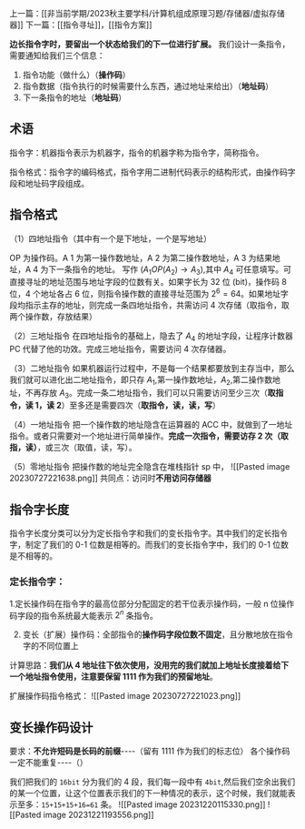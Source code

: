 上一篇：[[非当前学期/2023秋主要学科/计算机组成原理习题/存储器/虚拟存储器]]
下一篇：[[指令寻址]]，[[指令方案]]


**边长指令字时，要留出一个状态给我们的下一位进行扩展。**
我们设计一条指令，需要通知给我们三个信息：
1. 指令功能（做什么）（**操作码**）
2. 指令数据（指令执行的时候需要什么东西，通过地址来给出）（**地址码**）
3. 下一条指令的地址（**地址码**）

## 术语
指令字：机器指令表示为机器字，指令的机器字称为指令字，简称指令。

指令格式：指令字的编码格式，指令字用二进制代码表示的结构形式，由操作码字段和地址码字段组成。
## 指令格式
（1）四地址指令（其中有一个是下地址，一个是写地址）
 
 OP 为操作码。A 1 为第一操作数地址，A 2 为第二操作数地址，A 3 为结果地址，A 4 为下一条指令的地址。
 写作 $(A_{1}OP(A_{2})\to A_{3})$,其中 $A_{4}$ 可任意填写。可直接寻址的地址范围与地址字段的位数有关。如果字长为 32 位 (bit)，操作码 8 位，4 个地址各占 6 位，则指令操作数的直接寻址范围为 $2^6=64$。如果地址字段均指示主存的地址，则完成一条四地址指令，共需访问 4 次存储（取指令，取两个操作数，存放结果） 
 
 （2）三地址指令
 在四地址指令的基础上，隐去了 $A_{4}$ 的地址字段，让程序计数器 PC 代替了他的功效。完成三地址指令，需要访问 4 次存储器。
 
 （3）二地址指令
 如果机器运行过程中，不是每一个结果都要放到主存当中，那么我们就可以进化出二地址指令，即只存 $A_{1}$,第一操作数地址，$A_{2}$,第二操作数地址，不再存放 $A_{3}$。完成一条二地址指令，我们可以只需要访问至少三次（**取指令，读 1，读 2**）至多还是需要四次（**取指令，读，读，写**）

 （4）一地址指令
 把一个操作数的地址隐含在运算器的 ACC 中，就做到了一地址指令。或者只需要对一个地址进行简单操作。**完成一次指令，需要访存 2 次（取指，读）**，或三次（取值，读，写）。
 
 （5）零地址指令
 把操作数的地址完全隐含在堆栈指针 sp 中，
![[Pasted image 20230727221638.png]]
共同点：访问时**不用访问存储器**

## 指令字长度
指令字长度分类可以分为定长指令字和我们的变长指令字。其中我们的定长指令字，制定了我们的 0-1 位数是相等的。而我们的变长指令字中，我们的 0-1 位数是不相等的。

### 定长指令字：
1.定长操作码在指令字的最高位部分分配固定的若干位表示操作码，一般 n 位操作码字段的指令系统最大能表示 $2^n$ 条指令。

2. 变长（扩展）操作码：全部指令的**操作码字段位数不固定**，且分散地放在指令字的不同位置上

计算思路：**我们从 4 地址往下依次使用，没用完的我们就加上地址长度接着给下一个地址指令使用，注意要保留 1111 作为我们的预留地址**。

扩展操作码指令格式：
![[Pasted image 20230727221023.png]]

## 变长操作码设计
要求：**不允许短码是长码的前缀**----（留有 1111 作为我们的标志位）
各个操作码一定不能重复----（）


我们把我们的 `16bit` 分为我们的 4 段，我们每一段中有 `4bit`,然后我们空余出我们的某一个位置，让这个位置表示我们的下一种情况的表示，这个时候，我们就能表示至多：`15+15+15+16=61` 条。
![[Pasted image 20231220115330.png]]
![[Pasted image 20231221193556.png]]
